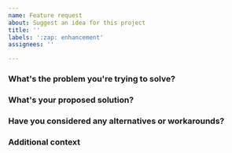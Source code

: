 ```yaml
---
name: Feature request
about: Suggest an idea for this project
title: ''
labels: ':zap: enhancement'
assignees: ''

---
```


### What's the problem you're trying to solve?

<!-- A clear and concise description of what the problem is. Ex. I'm always frustrated when [...] -->

### What's your proposed solution?

<!-- A clear and concise description of what you want to happen. -->

### Have you considered any alternatives or workarounds?

<!-- A clear and concise description of any alternative solutions or features you've considered. -->

### Additional context

<!-- Add any other context or screenshots about the feature request here. -->